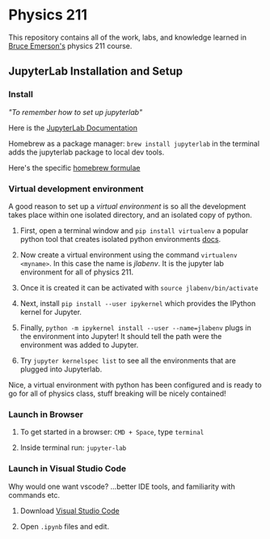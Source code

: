 # Physics 211

This repository contains all of the work, labs, and knowledge learned in [Bruce Emerson's](http://coccweb.cocc.edu/bemerson/PhysicsGlobal/Courses/PH211/PH211.html) physics 211 course. 

## JupyterLab Installation and Setup

### Install
*"To remember how to set up jupyterlab"*  

Here is the [JupyterLab Documentation](https://jupyterlab.readthedocs.io/en/stable/)  

Homebrew as a package manager: ```brew install jupyterlab``` in the terminal adds the jupyterlab package to local dev tools.  

Here's the specific [homebrew formulae](https://formulae.brew.sh/formula/jupyterlab)  

###  Virtual development environment
A good reason to set up a *virtual environment* is so all the development takes place within one isolated directory, and an isolated copy of python.

1. First, open a terminal window and `pip install virtualenv` a popular python tool that creates isolated python environments [docs](https://virtualenv.pypa.io/en/latest/index.html).  

2. Now create a virtual environment using the command `virtualenv <myname>`. In this case the name is *jlabenv*. It is the jupyter lab environment for all of physics 211.  

3. Once it is created it can be activated with `source jlabenv/bin/activate`  

4. Next, install `pip install --user ipykernel` which provides the IPython kernel for Jupyter.  

5. Finally, `python -m ipykernel install --user --name=jlabenv` plugs in the environment into Jupyter! It should tell the path were the environment was added to Jupyter. 
   
6. Try `jupyter kernelspec list` to see all the environments that are plugged into Jupyterlab. 

Nice, a virtual environment with python has been configured and is ready to go for all of physics class, stuff breaking will be nicely contained!  

### Launch in Browser

1. To get started in a browser: `CMD + Space`, type `terminal`

2. Inside terminal run: `jupyter-lab`

### Launch in Visual Studio Code

Why would one want vscode? ...better IDE tools, and familiarity with commands etc.

1. Download [Visual Studio Code](https://code.visualstudio.com)

2. Open `.ipynb` files and edit.




